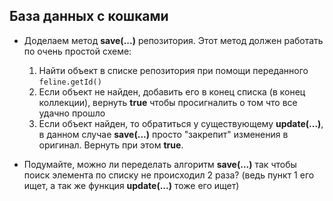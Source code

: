 ## База данных с кошками

* Доделаем метод **save(...)** репозитория. Этот метод должен работать по очень простой схеме:

   1. Найти объект в списке репозитория при помощи переданного ```feline.getId()```
   2. Если объект не найден, добавить его в конец списка (в конец коллекции), вернуть **true** чтобы просигналить о том что все удачно прошло
   3. Если объект найден, то обратиться у существующему **update(...)**, в данном случае **save(...)** просто "закрепит" изменения в оригинал. Вернуть при этом **true**.

* Подумайте, можно ли переделать алгоритм **save(...)** так чтобы поиск элемента по списку не происходил 2 раза? (ведь пункт 1 его ищет, а так же функция **update(...)** тоже его ищет)